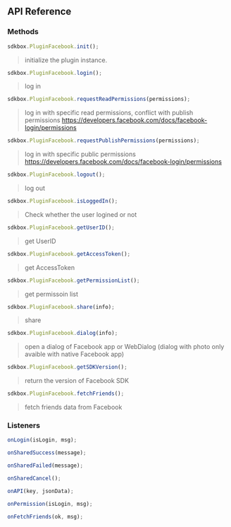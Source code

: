 ## API Reference

### Methods
```javascript
sdkbox.PluginFacebook.init();
```
> initialize the plugin instance.

```javascript
sdkbox.PluginFacebook.login();
```
> log in

```javascript
sdkbox.PluginFacebook.requestReadPermissions(permissions);
```
> log in with specific read permissions, conflict with publish permissions
https://developers.facebook.com/docs/facebook-login/permissions

```javascript
sdkbox.PluginFacebook.requestPublishPermissions(permissions);
```
> log in with specific public permissions
https://developers.facebook.com/docs/facebook-login/permissions

```javascript
sdkbox.PluginFacebook.logout();
```
> log out

```javascript
sdkbox.PluginFacebook.isLoggedIn();
```
> Check whether the user logined or not

```javascript
sdkbox.PluginFacebook.getUserID();
```
> get UserID

```javascript
sdkbox.PluginFacebook.getAccessToken();
```
> get AccessToken

```javascript
sdkbox.PluginFacebook.getPermissionList();
```
> get permissoin list

```javascript
sdkbox.PluginFacebook.share(info);
```
> share

```javascript
sdkbox.PluginFacebook.dialog(info);
```
> open a dialog of Facebook app or WebDialog (dialog with photo only avaible with native Facebook app)

```javascript
sdkbox.PluginFacebook.getSDKVersion();
```
> return the version of Facebook SDK

```javascript
sdkbox.PluginFacebook.fetchFriends();
```
> fetch friends data from Facebook


### Listeners
```javascript
onLogin(isLogin, msg);
```

```javascript
onSharedSuccess(message);
```

```javascript
onSharedFailed(message);
```

```javascript
onSharedCancel();
```

```javascript
onAPI(key, jsonData);
```

```javascript
onPermission(isLogin, msg);
```

```javascript
onFetchFriends(ok, msg);
```


